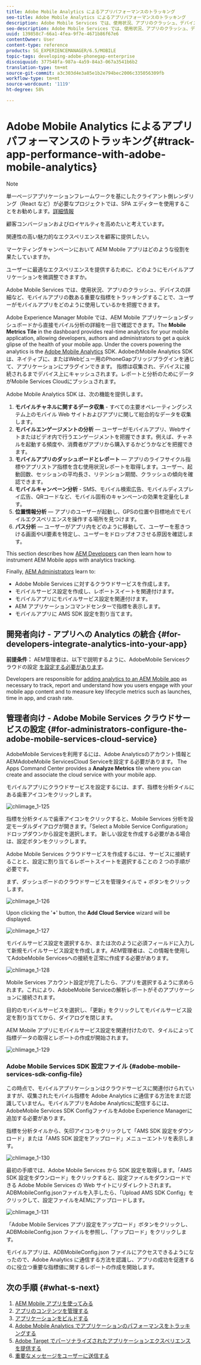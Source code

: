 ```yaml
---
title: Adobe Mobile Analytics によるアプリパフォーマンスのトラッキング
seo-title: Adobe Mobile Analytics によるアプリパフォーマンスのトラッキング
description: Adobe Mobile Services では、使用状況、アプリのクラッシュ、デバイスの詳細など、モバイルアプリの数ある重要な指標をトラッキングすることで、ユーザーがモバイルアプリをどのように使用しているかを把握できます。このページでは、この機能について詳しく見ていきます。
seo-description: Adobe Mobile Services では、使用状況、アプリのクラッシュ、デバイスの詳細など、モバイルアプリの数ある重要な指標をトラッキングすることで、ユーザーがモバイルアプリをどのように使用しているかを把握できます。このページでは、この機能について詳しく見ていきます。
uuid: 139858c7-66a1-4fea-9f7e-4671b86f67e6
contentOwner: User
content-type: reference
products: SG_EXPERIENCEMANAGER/6.5/MOBILE
topic-tags: developing-adobe-phonegap-enterprise
discoiquuid: 377548fa-987a-4a59-84a3-067a3541b6b2
translation-type: tm+mt
source-git-commit: a3c303d4e3a85e1b2e794bec2006c335056309fb
workflow-type: tm+mt
source-wordcount: '1119'
ht-degree: 58%

---
```



# Adobe Mobile Analytics によるアプリパフォーマンスのトラッキング{#track-app-performance-with-adobe-mobile-analytics}

>[!NOTE]
>
>単一ページアプリケーションフレームワークを基にしたクライアント側レンダリング（React など）が必要なプロジェクトでは、SPA エディターを使用することをお勧めします。[詳細情報](/help/sites-developing/spa-overview.md)

顧客コンバージョンおよびロイヤルティを高めたいと考えています。

関連性の高い魅力的なエクスペリエンスを顧客に提供したい。

マーケティングキャンペーンにおいて AEM Mobile アプリはどのような役割を果たしていますか。

ユーザーに最適なエクスペリエンスを提供するために、どのようにモバイルアプリケーションを微調整できますか。

Adobe Mobile Services では、使用状況、アプリのクラッシュ、デバイスの詳細など、モバイルアプリの数ある重要な指標をトラッキングすることで、ユーザーがモバイルアプリをどのように使用しているかを把握できます。

Adobe Experience Manager Mobile では、AEM Mobile アプリケーションダッシュボードから直接モバイル分析の詳細を一目で確認できます。The **Mobile Metrics Tile** in the dashboard provides real-time analytics for your mobile application, allowing developers, authors and administrators to get a quick glipse of the health of your mobile app. Under the covers powering the analytics is the [Adobe Mobile Analytics](https://www.adobe.com/ca/solutions/digital-analytics/mobile-web-apps-analytics.html) SDK. AdobeのMobile Analytics SDKは、ネイティブに、またはWebビュー用のPhoneGapブリッジプラグインを通じて、アプリケーションにプラグインできます。 指標は収集され、デバイスに接続されるまでデバイス上にキャッシュされます。レポートと分析のためにデータがMobile Services Cloudにプッシュされます。

Adobe Mobile Analytics SDK は、次の機能を提供します。

1. **モバイルチャネルに関するデータ収集** - すべての主要オペレーティングシステム上のモバイル Web サイトおよびアプリに関して総合的なデータを収集します。
1. **モバイルエンゲージメントの分析** — ユーザーがモバイルアプリ、Webサイトまたはビデオ内で行うエンゲージメントを把握できます。例えば、チャネルを起動する頻度や、消費者がアプリから購入するかどうかなどを把握できます。
1. **モバイルアプリのダッシュボードとレポート** — アプリのライフサイクル指標やアプリストア指標を含む使用状況レポートを取得します。ユーザー、起動回数、セッションの平均長さ、リテンション期間、クラッシュの傾向を確認できます。
1. **モバイルキャンペーン分析** - SMS、モバイル検索広告、モバイルディスプレイ広告、QRコードなど、モバイル固有のキャンペーンの効果を定量化します。
1. **位置情報分析** — アプリのユーザーが起動し、GPSの位置や目標地点でモバイルエクスペリエンスを操作する場所を見つけます。
1. **パス分析** — ユーザーがアプリ内をどのように移動して、ユーザーを惹きつける画面やUI要素を特定し、ユーザーをドロップオフさせる原因を確認します。

This section describes how [AEM Developers](#developers) can then learn how to instrument AEM Mobile apps with analytics tracking.

Finally, [AEM Administrators](#administrators) learn to:

* Adobe Mobile Services に対するクラウドサービスを作成します。
* モバイルサービス設定を作成し、レポートスイートを関連付けます。
* モバイルアプリにモバイルサービス設定を関連付けます。
* AEM アプリケーションコマンドセンターで指標を表示します。
* モバイルアプリに AMS SDK 設定を割り当てます。

## 開発者向け - アプリへの Analytics の統合 {#for-developers-integrate-analytics-into-your-app}

**前提条件：** AEM管理者は、以下で説明するように、AdobeMobile Servicesクラウドの設定 [を設定する必要があります](#amscloudserviceconfig)。

Developers are responsible for [adding analytics to an AEM Mobile app](/help/mobile/phonegap-add-analytics-to-apps.md) as necessary to track, report and understand how you users engage with your mobile app content and to measure key lifecycle metrics such as launches, time in app, and crash rate.

## 管理者向け - Adobe Mobile Services クラウドサービスの設定 {#for-administrators-configure-the-adobe-mobile-services-cloud-service}

AdobeMobile Servicesを利用するには、Adobe Analyticsのアカウント情報とAEMAdobeMobile ServicesCloud Serviceを設定する必要があります。 The Apps Command Center provides a **Analyze Metrics** tile where you can create and associate the cloud service with your mobile app.

モバイルアプリにクラウドサービスを設定するには、まず、指標を分析タイルにある歯車アイコンをクリックします。

![chlimage_1-125](assets/chlimage_1-125.png)

指標を分析タイルで歯車アイコンをクリックすると、Mobile Services 分析を設定モーダルダイアログが開きます。「Select a Mobile Service Configuration」ドロップダウンから設定を選択します。 新しい設定を作成する必要がある場合は、設定ボタンをクリックします。

Adobe Mobile Services クラウドサービスを作成するには、サービスに接続することと、設定に割り当てるレポートスイートを選択することの 2 つの手順が必要です。

まず、ダッシュボードのクラウドサービスを管理タイルで + ボタンをクリックします。

![chlimage_1-126](assets/chlimage_1-126.png)

Upon clicking the &#39;**+**&#39; button, the **Add Cloud Service** wizard will be displayed.

![chlimage_1-127](assets/chlimage_1-127.png)

モバイルサービス設定を選択するか、または次のように必須フィールドに入力して新規モバイルサービス設定を作成します。AEM管理者は、この情報を使用してAdobeMobile Servicesへの接続を正常に作成する必要があります。

![chlimage_1-128](assets/chlimage_1-128.png)

Mobile Services アカウント設定が完了したら、アプリを選択するように求められます。これにより、AdobeMobile Serviceの解析レポートがそのアプリケーションに接続されます。

目的のモバイルサービスを選択し、「更新」をクリックしてモバイルサービス設定を割り当ててから、ダイアログを閉じます。

AEM Mobile アプリにモバイルサービス設定を関連付けたので、タイルによって指標データの取得とレポートの作成が開始されます。

![chlimage_1-129](assets/chlimage_1-129.png)

### Adobe Mobile Services SDK 設定ファイル {#adobe-mobile-services-sdk-config-file}

この時点で、モバイルアプリケーションはクラウドサービスに関連付けられていますが、収集されたモバイル指標を Adobe Analytics に通信する方法をまだ認識していません。モバイルアプリをAdobe Analyticsに配信するには、AdobeMobile Services SDK ConfigファイルをAdobe Experience Managerに追加する必要があります。

指標を分析タイルから、矢印アイコンをクリックして「AMS SDK 設定をダウンロード」または「AMS SDK 設定をアップロード」メニューエントリを表示します。

![chlimage_1-130](assets/chlimage_1-130.png)

最初の手順では、Adobe Mobile Services から SDK 設定を取得します。「AMS SDK 設定をダウンロード」をクリックすると、設定ファイルをダウンロードできる Adobe Mobile Services の Web サイトにリダイレクトされます。ADBMobileConfig.jsonファイルを入手したら、「Upload AMS SDK Config」をクリックして、設定ファイルをAEMにアップロードします。

![chlimage_1-131](assets/chlimage_1-131.png)

「Adobe Mobile Services アプリ設定をアップロード」ボタンをクリックし、ADBMobileConfig.json ファイルを参照し、「アップロード」をクリックします。

モバイルアプリは、ADBMobileConfig.json ファイルにアクセスできるようになったので、Adobe Analytics に通信する方法を認識し、アプリの成功を促進するのに役立つ重要な指標値に関するレポートの作成を開始します。

## 次の手順 {#what-s-next}

1. [AEM Mobile アプリを使ってみる](/help/mobile/starting-aem-phonegap-app.md)
1. [アプリのコンテンツを管理する](/help/mobile/phonegap-manage-app-content.md)
1. [アプリケーションをビルドする](/help/mobile/building-app-mobile-phonegap.md)
1. [Adobe Mobile Analytics でアプリケーションのパフォーマンスをトラッキングする](/help/mobile/phonegap-intro-to-app-analytics.md)
1. [Adobe Target でパーソナライズされたアプリケーションエクスペリエンスを提供する](/help/mobile/phonegap-aem-mobile-content-personalization.md)
1. [重要なメッセージをユーザーに送信する](/help/mobile/phonegap-push-notifications.md)
